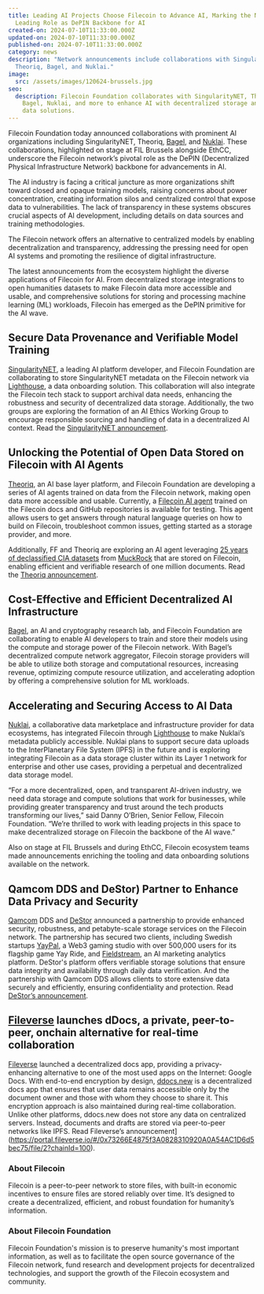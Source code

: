 ```yaml
---
title: Leading AI Projects Choose Filecoin to Advance AI, Marking the Network's
  Leading Role as DePIN Backbone for AI
created-on: 2024-07-10T11:33:00.000Z
updated-on: 2024-07-10T11:33:00.000Z
published-on: 2024-07-10T11:33:00.000Z
category: news
description: "Network announcements include collaborations with SingularityNET,
  Theoriq, Bagel, and Nuklai."
image:
  src: /assets/images/120624-brussels.jpg
seo:
  description: Filecoin Foundation collaborates with SingularityNET, Theoriq,
    Bagel, Nuklai, and more to enhance AI with decentralized storage and secure
    data solutions.
---
```


Filecoin Foundation today announced collaborations with prominent AI organizations including SingularityNET, Theoriq, [Bagel](/ecosystem-explorer/bagel), and [Nuklai](/ecosystem-explorer/nuklai). These collaborations, highlighted on stage at FIL Brussels alongside EthCC, underscore the Filecoin network’s pivotal role as the DePIN (Decentralized Physical Infrastructure Network) backbone for advancements in AI.

The AI industry is facing a critical juncture as more organizations shift toward closed and opaque training models, raising concerns about power concentration, creating information silos and centralized control that expose data to vulnerabilities. The lack of transparency in these systems obscures crucial aspects of AI development, including details on data sources and training methodologies.

The Filecoin network offers an alternative to centralized models by enabling decentralization and transparency, addressing the pressing need for open AI systems and promoting the resilience of digital infrastructure.

The latest announcements from the ecosystem highlight the diverse applications of Filecoin for AI. From decentralized storage integrations to open humanities datasets to make Filecoin data more accessible and usable, and comprehensive solutions for storing and processing machine learning (ML) workloads, Filecoin has emerged as the DePIN primitive for the AI wave.

## Secure Data Provenance and Verifiable Model Training

[SingularityNET](https://singularitynet.io/), a leading AI platform developer, and Filecoin Foundation are collaborating to store SingularityNET metadata on the Filecoin network via [Lighthouse](/ecosystem-explorer/lighthouse), a data onboarding solution. This collaboration will also integrate the Filecoin tech stack to support archival data needs, enhancing the robustness and security of decentralized data storage. Additionally, the two groups are exploring the formation of an AI Ethics Working Group to encourage responsible sourcing and handling of data in a decentralized AI context. Read the [SingularityNET announcement](https://medium.com/singularitynet/singularitynet-and-filecoin-foundation-collaborate-to-enhance-ai-capabilities-through-depin-6b6db3ea224a).

## Unlocking the Potential of Open Data Stored on Filecoin with AI Agents

[Theoriq](https://www.theoriq.ai/), an AI base layer platform, and Filecoin Foundation are developing a series of AI agents trained on data from the Filecoin network, making open data more accessible and usable. Currently, a [Filecoin AI agent](https://infinity.theoriq.ai/) trained on the Filecoin docs and GitHub repositories is available for testing. This agent allows users to get answers through natural language queries on how to build on Filecoin, troubleshoot common issues, getting started as a storage provider, and more.

Additionally, FF and Theoriq are exploring an AI agent leveraging [25 years of declassified CIA datasets](https://www.muckrock.com/news/archives/2017/jan/17/cias-declassified-database-now-online/) from [MuckRock](/ecosystem-explorer/muckrock) that are stored on Filecoin, enabling efficient and verifiable research of one million documents. Read the [Theoriq announcement](https://mirror.xyz/0xbCAa90C8bA95b3ba6C8Aa6900a92FE70b97E5eF7/y8zj9hbr6ZEES9V9bMtqyzEBm0osh5ivoSBEYVN3mkI).

## Cost-Effective and Efficient Decentralized AI Infrastructure

[Bagel](/ecosystem-explorer/bagel), an AI and cryptography research lab, and Filecoin Foundation are collaborating to enable AI developers to train and store their models using the compute and storage power of the Filecoin network. With Bagel’s decentralized compute network aggregator, Filecoin storage providers will be able to utilize both storage and computational resources, increasing revenue, optimizing compute resource utilization, and accelerating adoption by offering a comprehensive solution for ML workloads.

## Accelerating and Securing Access to AI Data

[Nuklai](/ecosystem-explorer/nuklai), a collaborative data marketplace and infrastructure provider for data ecosystems, has integrated Filecoin through [Lighthouse](/ecosystem-explorer/lighthouse) to make Nuklai’s metadata publicly accessible. Nuklai plans to support secure data uploads to the InterPlanetary File System (IPFS) in the future and is exploring integrating Filecoin as a data storage cluster within its Layer 1 network for enterprise and other use cases, providing a perpetual and decentralized data storage model.

“For a more decentralized, open, and transparent AI-driven industry, we need data storage and compute solutions that work for businesses, while providing greater transparency and trust around the tech products transforming our lives,” said Danny O’Brien, Senior Fellow, Filecoin Foundation. “We’re thrilled to work with leading projects in this space to make decentralized storage on Filecoin the backbone of the AI wave.”

Also on stage at FIL Brussels and during EthCC, Filecoin ecosystem teams made announcements enriching the tooling and data onboarding solutions available on the network.

## Qamcom DDS and DeStor) Partner to Enhance Data Privacy and Security

[Qamcom](https://www.qamcom.com/) DDS and [DeStor](/ecosystem-explorer/destor) announced a partnership to provide enhanced security, robustness, and petabyte-scale storage services on the Filecoin network. The partnership has secured two clients, including Swedish startups [YayPal](https://www.yaypal.io/), a Web3 gaming studio with over 500,000 users for its flagship game Yay Ride, and [Fieldstream](https://www.fieldstream.ai/), an AI marketing analytics platform. DeStor's platform offers verifiable storage solutions that ensure data integrity and availability through daily data verification. And the partnership with Qamcom DDS allows clients to store extensive data securely and efficiently, ensuring confidentiality and protection. Read [DeStor’s announcement](https://destor.com/resources/news/qamcom-dds-destor-partnership).

## [Fileverse](/ecosystem-explorer/fileverse) launches dDocs, a private, peer-to-peer, onchain alternative for real-time collaboration

[Fileverse](/ecosystem-explorer/fileverse) launched a decentralized docs app, providing a privacy-enhancing alternative to one of the most used apps on the Internet: Google Docs. With end-to-end encryption by design, [ddocs.new](http://ddocs.new) is a decentralized docs app that ensures that user data remains accessible only by the document owner and those with whom they choose to share it. This encryption approach is also maintained during real-time collaboration. Unlike other platforms, ddocs.new does not store any data on centralized servers. Instead, documents and drafts are stored via peer-to-peer networks like IPFS. Read Fileverse’s announcement](https://portal.fileverse.io/#/0x73266E4875f3A0828310920A0A54AC1D6d5bec75/file/2?chainId=100).

### About Filecoin

Filecoin is a peer-to-peer network to store files, with built-in economic incentives to ensure files are stored reliably over time. It’s designed to create a decentralized, efficient, and robust foundation for humanity’s information.

### About Filecoin Foundation

Filecoin Foundation's mission is to preserve humanity's most important information, as well as to facilitate the open source governance of the Filecoin network, fund research and development projects for decentralized technologies, and support the growth of the Filecoin ecosystem and community.
